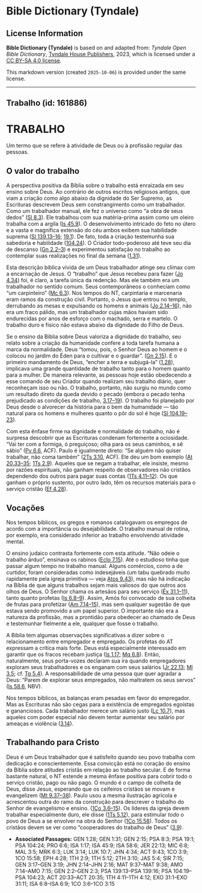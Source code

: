 # Bible Dictionary (Tyndale)

## License Information

**Bible Dictionary (Tyndale)** is based on and adapted from: _Tyndale Open Bible Dictionary_, [Tyndale House Publishers](https://tyndaleopenresources.com/), 2023, which is licensed under a [CC BY-SA 4.0 license](https://creativecommons.org/licenses/by-sa/4.0/legalcode.en).

This markdown version (created `2025-10-06`) is provided under the same license.



--------------------------------

## Trabalho (id: 161886)

TRABALHO
========

Um termo que se refere à atividade de Deus ou à profissão regular das pessoas.

O valor do trabalho
-------------------

A perspectiva positiva da Bíblia sobre o trabalho está enraizada em seu ensino sobre Deus. Ao contrário de outros escritos religiosos antigos, que viam a criação como algo abaixo da dignidade do Ser Supremo, as Escrituras descrevem Deus sem constrangimento como um trabalhador. Como um trabalhador manual, ele fez o universo como “a obra de seus dedos” ([Sl 8\.3](https://ref.ly/Ps8:3)). Ele trabalhou com sua matéria\-prima assim como um oleiro trabalha com a argila ([Is 45\.9](https://ref.ly/Isa45:9)). O desenvolvimento intricado do feto no útero e a vasta e magnífica extensão do céu ambos exibem sua habilidade suprema ([Sl 139\.13–16](https://ref.ly/Ps139:13-Ps139:16); [19\.1](https://ref.ly/Ps19:1)). De fato, toda a criação testemunha sua sabedoria e habilidade ([104\.24](https://ref.ly/Ps104:24)). O Criador todo\-poderoso até teve seu dia de descanso ([Gn 2\.2–3](https://ref.ly/Gen2:2-Gen2:3)) e experimentou satisfação no trabalho ao contemplar suas realizações no final da semana ([1\.31](https://ref.ly/Gen1:31)).

Esta descrição bíblica vívida de um Deus trabalhador atinge seu clímax com a encarnação de Jesus. O “trabalho” que Jesus recebeu para fazer ([Jo 4\.34](https://ref.ly/John4:34)) foi, é claro, a tarefa única da redenção. Mas ele também era um trabalhador no sentido comum. Seus contemporâneos o conheciam como “um carpinteiro” ([Mc 6\.3](https://ref.ly/Mark6:3)). Nos tempos do NT, carpintaria e marcenaria eram ramos da construção civil. Portanto, o Jesus que entrou no templo, derrubando as mesas e expulsando os homens e animais ([Jo 2\.14–16](https://ref.ly/John2:14-John2:16)), não era um fraco pálido, mas um trabalhador cujas mãos haviam sido endurecidas por anos de esforço com o machado, serra e martelo. O trabalho duro e físico não estava abaixo da dignidade do Filho de Deus.

Se o ensino da Bíblia sobre Deus valoriza a dignidade do trabalho, seu relato sobre a criação da humanidade confere a toda tarefa humana a marca da normalidade. Deus “tomou, pois, o Senhor Deus ao homem e o colocou no jardim do Éden para o cultivar e o guardar”. ([Gn 2\.15](https://ref.ly/Gen2:15)). E o primeiro mandamento de Deus, “encher a terra e subjugá\-la” ([1\.28](https://ref.ly/Gen1:28)), implicava uma grande quantidade de trabalho tanto para o homem quanto para a mulher. De maneira relevante, as pessoas hoje estão obedecendo a esse comando de seu Criador quando realizam seu trabalho diário, quer reconheçam isso ou não. O trabalho, portanto, não surgiu no mundo como um resultado direto da queda devido o pecado (embora o pecado tenha prejudicado as condições de trabalho, [3\.17–19](https://ref.ly/Gen3:17-Gen3:19)). O trabalho foi planejado por Deus desde o alvorecer da história para o bem da humanidade — tão natural para os homens e mulheres quanto o pôr do sol é hoje ([Sl 104\.19–23](https://ref.ly/Ps104:19-Ps104:23)).

Com esta ênfase firme na dignidade e normalidade do trabalho, não é surpresa descobrir que as Escrituras condenam fortemente a ociosidade. “Vai ter com a formiga, ó preguiçoso; olha para os seus caminhos, e sê sábio” ([Pv 6\.6](https://ref.ly/Prov6:6), ACF). Paulo é igualmente direto: “Se alguém não quiser trabalhar, não coma também” ([2Ts 3\.10](https://ref.ly/2Thess3:10), ACF). Ele deu um bom exemplo ([At 20\.33–35](https://ref.ly/Acts20:33-Acts20:35); [1Ts 2\.9](https://ref.ly/1Thess2:9)). Aqueles que se negam a trabalhar, ele insiste, mesmo por razões espirituais, não ganham respeito de observadores não cristãos dependendo dos outros para pagar suas contas ([1Ts 4\.11–12](https://ref.ly/1Thess4:11-1Thess4:12)). Os que ganham o próprio sustento, por outro lado, têm os recursos materiais para o serviço cristão ([Ef 4\.28](https://ref.ly/Eph4:28)).

Vocações
--------

Nos tempos bíblicos, os gregos e romanos catalogavam os empregos de acordo com a importância ou desejabilidade. O trabalho manual de rotina, por exemplo, era considerado inferior ao trabalho envolvendo atividade mental.

O ensino judaico contrasta fortemente com esta atitude. “Não odeie o trabalho árduo”, ensinava os rabinos ([Eclo 7\.15](https://ref.ly/Sir7:15)). Até o estudioso tinha que passar algum tempo no trabalho manual. Alguns comércios, como a de curtidor, foram consideradas como indesejáveis (um tabu quebrado muito rapidamente pela igreja primitiva — veja [Atos 9\.43](https://ref.ly/Acts9:43)), mas não há indicação na Bíblia de que alguns trabalhos sejam mais valiosos do que outros aos olhos de Deus. O Senhor chama os artesãos para seu serviço ([Êx 31\.1–11](https://ref.ly/Exod31:1-Exod31:11)), tanto quanto profetas ([Is 6\.8–9](https://ref.ly/Isa6:8-Isa6:9)). Assim, Amós foi convocado de sua colheita de frutas para profetizar ([Am 7\.14–15](https://ref.ly/Amos7:14-Amos7:15)), mas sem qualquer sugestão de que estava sendo promovido a um papel superior. O importante não era a natureza da profissão, mas a prontidão para obedecer ao chamado de Deus e testemunhar fielmente a ele, qualquer que fosse o trabalho.

A Bíblia tem algumas observações significativas a dizer sobre o relacionamento entre empregador e empregado. Os profetas do AT expressam a crítica mais forte. Deus está especialmente interessado em garantir que os fracos recebam justiça ([Is 1\.17](https://ref.ly/Isa1:17); [Mq 6\.8](https://ref.ly/Mic6:8)). Então, naturalmente, seus porta\-vozes declaram sua ira quando empregadores exploram seus trabalhadores e os enganam com seus salários ([Jr 22\.13](https://ref.ly/Jer22:13); [Ml 3\.5](https://ref.ly/Mal3:5); cf. [Tg 5\.4](https://ref.ly/Jas5:4)). A responsabilidade de uma pessoa que quer agradar a Deus: “Parem de explorar seus empregados, não maltratem os seus servos” ([Is 58\.6](https://ref.ly/Isa58:6), NBV).

Nos tempos bíblicos, as balanças eram pesadas em favor do empregador. Mas as Escrituras não são cegas para a existência de empregados egoístas e gananciosos. Cada trabalhador merece um salário justo ([Lc 10\.7](https://ref.ly/Luke10:7)), mas aqueles com poder especial não devem tentar aumentar seu salário por ameaças e violência ([3\.14](https://ref.ly/Luke3:14)).

Trabalhando para Cristo
-----------------------

Deus é um Deus trabalhador que é satisfeito quando seu povo trabalha com dedicação e conscientemente. Essa convicção está no coração do ensino da Bíblia sobre atitudes cristãs em relação ao trabalho secular. E de forma bastante natural, o NT estende a mesma ênfase positiva para cobrir todo o serviço cristão, pago ou não pago. O mundo é o campo de colheita de Deus, disse Jesus, esperando que os ceifeiros cristãos se movam e evangelizem ([Mt 9\.37–38](https://ref.ly/Matt9:37-Matt9:38)). Paulo usou a mesma ilustração agrícola e acrescentou outra do ramo da construção para descrever o trabalho do Senhor de evangelismo e ensino. ([1Co 3\.6–15](https://ref.ly/1Cor3:6-1Cor3:15)). Os líderes da igreja devem trabalhar especialmente duro, ele disse ([1Ts 5\.12](https://ref.ly/1Thess5:12)), para estimular *todo* o povo de Deus a se envolver na obra do Senhor ([1Co 15\.58](https://ref.ly/1Cor15:58)). Todos os cristãos devem se ver como “cooperadores do trabalho de Deus” ([3\.9](https://ref.ly/1Cor3:9)).

* **Associated Passages:** GEN 1:28; GEN 1:31; GEN 2:15; PSA 8:3; PSA 19:1; PSA 104:24; PRO 6:6; ISA 1:17; ISA 45:9; ISA 58:6; JER 22:13; MIC 6:8; MAL 3:5; MRK 6:3; LUK 3:14; LUK 10:7; JHN 4:34; ACT 9:43; 1CO 3:9; 1CO 15:58; EPH 4:28; 1TH 2:9; 1TH 5:12; 2TH 3:10; JAS 5:4; SIR 7:15; GEN 3:17–GEN 3:19; JHN 2:14–JHN 2:16; MAT 9:37–MAT 9:38; AMO 7:14–AMO 7:15; GEN 2:2–GEN 2:3; PSA 139:13–PSA 139:16; PSA 104:19–PSA 104:23; ACT 20:33–ACT 20:35; 1TH 4:11–1TH 4:12; EXO 31:1–EXO 31:11; ISA 6:8–ISA 6:9; 1CO 3:6–1CO 3:15

